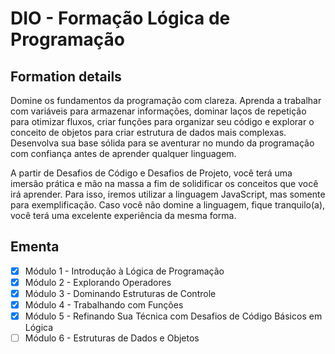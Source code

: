 # DIO - Formação Lógica de Programação

## Formation details
Domine os fundamentos da programação com clareza. Aprenda a trabalhar com variáveis para armazenar informações, dominar laços de repetição para otimizar fluxos, criar funções para organizar seu código e explorar o conceito de objetos para criar estrutura de dados mais complexas. Desenvolva sua base sólida para se aventurar no mundo da programação com confiança antes de aprender qualquer linguagem.

A partir de Desafios de Código e Desafios de Projeto, você terá uma imersão prática e mão na massa a fim de solidificar os conceitos que você irá aprender. Para isso, iremos utilizar a linguagem JavaScript, mas somente para exemplificação. Caso você não domine a linguagem, fique tranquilo(a), você terá uma excelente experiência da mesma forma.

## Ementa

- [x] Módulo 1 - Introdução à Lógica de Programação
- [x] Módulo 2 - Explorando Operadores
- [x] Módulo 3 - Dominando Estruturas de Controle
- [x] Módulo 4 - Trabalhando com Funções
- [x] Módulo 5 - Refinando Sua Técnica com Desafios de Código Básicos em Lógica
- [ ] Módulo 6 - Estruturas de Dados e Objetos
